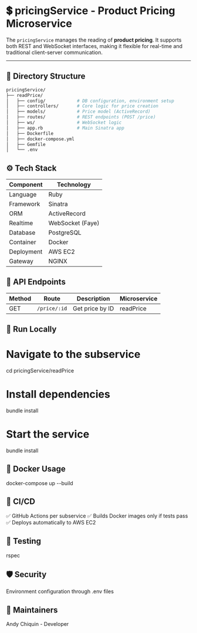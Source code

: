 # 💲 pricingService - Product Pricing Microservice

The `pricingService` manages the reading  of **product pricing**. It supports both REST and WebSocket interfaces, making it flexible for real-time and traditional client-server communication.

---

## 🧩 Directory Structure

```bash
pricingService/
├── readPrice/
│   ├── config/            # DB configuration, environment setup
│   ├── controllers/       # Core logic for price creation
│   ├── models/            # Price model (ActiveRecord)
│   ├── routes/            # REST endpoints (POST /price)
│   ├── ws/                # WebSocket logic
│   ├── app.rb             # Main Sinatra app
│   ├── Dockerfile
│   ├── docker-compose.yml
│   ├── Gemfile
│   └── .env


```

## ⚙️ Tech Stack

| Component  | Technology       |
| ---------- | ---------------- |
| Language   | Ruby             |
| Framework  | Sinatra          |
| ORM        | ActiveRecord     |
| Realtime   | WebSocket (Faye) |
| Database   | PostgreSQL       |
| Container  | Docker           |
| Deployment | AWS EC2          |
| Gateway    | NGINX            |


## 📡 API Endpoints
| Method | Route        | Description            | Microservice     |
| ------ | ------------ | ---------------------- | ---------------- |
| GET    | `/price/:id` | Get price by ID        | readPrice        |


## 🚀 Run Locally
# Navigate to the subservice
cd pricingService/readPrice

# Install dependencies
bundle install

# Start the service
bundle install
## 🐳 Docker Usage
docker-compose up --build

## 🔄 CI/CD
✅ GitHub Actions per subservice
✅ Builds Docker images only if tests pass
✅ Deploys automatically to AWS EC2

## 🧪 Testing
rspec

## 🛡️ Security
Environment configuration through .env files

## 🧠 Maintainers
Andy Chiquin - Developer 